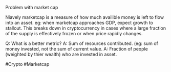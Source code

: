 Problem with market cap

Niavely marketcap is a measure of how much availible money is left to flow into an asset.
eg: when marketcap approaches GDP, expect growth to stallout.
This breaks down in cryptocurrency in cases where a large fraction of the supply is effectively frozen or when price rapidly changes.

Q: What is a better metric?
   A: Sum of resources contributed. (eg: sum of money invested, not the sum of current value.
   A: Fraction of people (weighted by thier wealth) who are invested in asset.

#Crypto #Marketcap
